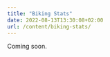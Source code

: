 ```yaml
---
title: "Biking Stats"
date: 2022-08-13T13:30:08+02:00
url: /content/biking-stats/
---
```

Coming soon.
